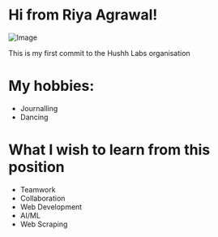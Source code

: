 # Hi from Riya Agrawal!

![Image](https://camo.githubusercontent.com/6bc20731fe2c7761a3a567edc67e9f24c161f7a51f41df7ef404e47a149572f3/68747470733a2f2f70726576696577732e31323372662e636f6d2f696d616765732f6b617270656e6b6f696c69612f6b617270656e6b6f696c6961313830352f6b617270656e6b6f696c69613138303530303032372f3130323134363136372d766563746f722d6c696e652d7765622d636f6e636570742d666f722d70726f6772616d6d696e672d6c696e6561722d7765622d62616e6e65722d666f722d636f64696e672e6a7067)

This is my first commit to the Hushh Labs organisation

# My hobbies:
- Journalling
- Dancing

# What I wish to learn from this position
- Teamwork
- Collaboration
- Web Development
- AI/ML
- Web Scraping
